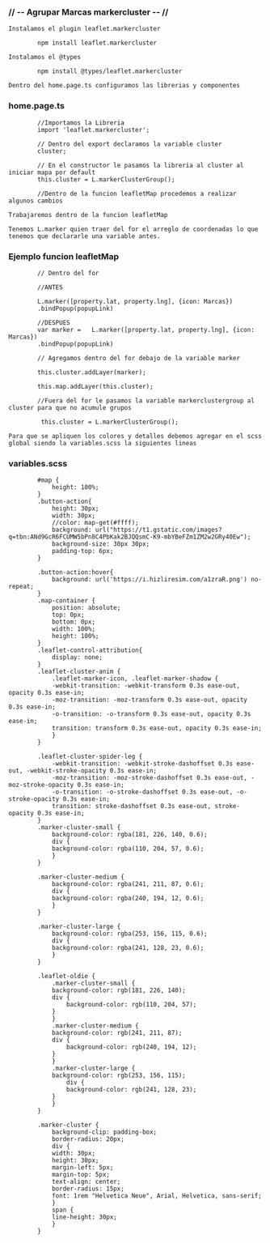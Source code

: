 ### // -- Agrupar Marcas markercluster -- //


    Instalamos el plugin leaflet.markercluster

            npm install leaflet.markercluster
    
    Instalamos el @types

            npm install @types/leaflet.markercluster
    
    Dentro del home.page.ts configuramos las librerias y componentes

### home.page.ts

            //Importamos la Libreria
            import 'leaflet.markercluster';

            // Dentro del export declaramos la variable cluster
            cluster;

            // En el constructor le pasamos la libreria al cluster al iniciar mapa por default
            this.cluster = L.markerClusterGroup();

            //Dentro de la funcion leafletMap procedemos a realizar algunos cambios

    Trabajaremos dentro de la funcion leafletMap

    Tenemos L.marker quien traer del for el arreglo de coordenadas lo que tenemos que declararle una variable antes.

### Ejemplo funcion leafletMap

            // Dentro del for

            //ANTES

            L.marker([property.lat, property.lng], {icon: Marcas})
            .bindPopup(popupLink)

            //DESPUES
            var marker =   L.marker([property.lat, property.lng], {icon: Marcas})
            .bindPopup(popupLink)

            // Agregamos dentro del for debajo de la variable marker

            this.cluster.addLayer(marker);

            this.map.addLayer(this.cluster);

            //Fuera del for le pasamos la variable markerclustergroup al cluster para que no acumule grupos

             this.cluster = L.markerClusterGroup();

    Para que se apliquen los colores y detalles debemos agregar en el scss global siendo la variables.scss la siguientes lineas

### variables.scss

            #map {
                height: 100%;
            }
            .button-action{
                height: 30px;
                width: 30px;
                //color: map-get(#ffff);
                background: url("https://t1.gstatic.com/images?q=tbn:ANd9GcR6FCUMW5bPn8C4PbKak2BJQQsmC-K9-mbYBeFZm1ZM2w2GRy40Ew");
                background-size: 30px 30px;
                padding-top: 6px;
            }
  
            .button-action:hover{
                background: url('https://i.hizliresim.com/a1zraR.png') no-repeat;
            }
            .map-container {
                position: absolute;
                top: 0px;
                bottom: 0px;
                width: 100%;
                height: 100%;
            }
            .leaflet-control-attribution{
                display: none;
            }
            .leaflet-cluster-anim {
                .leaflet-marker-icon, .leaflet-marker-shadow {
                -webkit-transition: -webkit-transform 0.3s ease-out, opacity 0.3s ease-in;
                -moz-transition: -moz-transform 0.3s ease-out, opacity 0.3s ease-in;
                -o-transition: -o-transform 0.3s ease-out, opacity 0.3s ease-in;
                transition: transform 0.3s ease-out, opacity 0.3s ease-in;
                }
            }
  
            .leaflet-cluster-spider-leg {
                -webkit-transition: -webkit-stroke-dashoffset 0.3s ease-out, -webkit-stroke-opacity 0.3s ease-in;
                -moz-transition: -moz-stroke-dashoffset 0.3s ease-out, -moz-stroke-opacity 0.3s ease-in;
                -o-transition: -o-stroke-dashoffset 0.3s ease-out, -o-stroke-opacity 0.3s ease-in;
                transition: stroke-dashoffset 0.3s ease-out, stroke-opacity 0.3s ease-in;
            }
            .marker-cluster-small {
                background-color: rgba(181, 226, 140, 0.6);
                div {
                background-color: rgba(110, 204, 57, 0.6);
                }
            }
  
            .marker-cluster-medium {
                background-color: rgba(241, 211, 87, 0.6);
                div {
                background-color: rgba(240, 194, 12, 0.6);
                }
            }
  
            .marker-cluster-large {
                background-color: rgba(253, 156, 115, 0.6);
                div {
                background-color: rgba(241, 128, 23, 0.6);
                }
            }
  
            .leaflet-oldie {
                .marker-cluster-small {
                background-color: rgb(181, 226, 140);
                div {
                    background-color: rgb(110, 204, 57);
                }
                }
                .marker-cluster-medium {
                background-color: rgb(241, 211, 87);
                div {
                    background-color: rgb(240, 194, 12);
                }
                }
                .marker-cluster-large {
                background-color: rgb(253, 156, 115);
                    div {
                    background-color: rgb(241, 128, 23);
                }
                }
            }
  
            .marker-cluster {
                background-clip: padding-box;
                border-radius: 20px;
                div {
                width: 30px;
                height: 30px;
                margin-left: 5px;
                margin-top: 5px;
                text-align: center;
                border-radius: 15px;
                font: 1rem "Helvetica Neue", Arial, Helvetica, sans-serif;
                }
                span {
                line-height: 30px;
                }
            }


  





